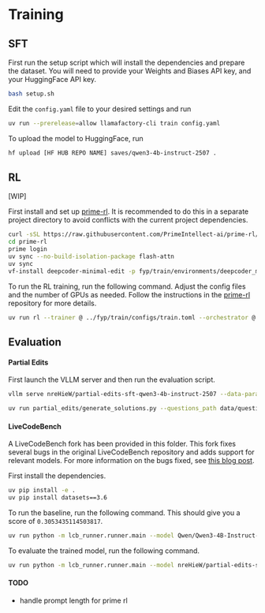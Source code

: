 # Training

## SFT
First run the setup script which will install the dependencies and prepare the dataset. You will need to provide your Weights and Biases API key, and your HuggingFace API key.
```bash
bash setup.sh
```

Edit the `config.yaml` file to your desired settings and run 
```bash
uv run --prerelease=allow llamafactory-cli train config.yaml
```

To upload the model to HuggingFace, run
```bash
hf upload [HF HUB REPO NAME] saves/qwen3-4b-instruct-2507 .
```

## RL
[WIP]

First install and set up [prime-rl](https://github.com/PrimeIntellect-ai/prime-rl). It is recommended to do this in a separate project directory to avoid conflicts with the current project dependencies.

```bash
curl -sSL https://raw.githubusercontent.com/PrimeIntellect-ai/prime-rl/main/scripts/install.sh | bash
cd prime-rl
prime login
uv sync --no-build-isolation-package flash-attn
uv sync
vf-install deepcoder-minimal-edit -p fyp/train/environments/deepcoder_minimal_edit
```

To run the RL training, run the following command. Adjust the config files and the number of GPUs as needed. Follow the instructions in the [prime-rl](https://github.com/PrimeIntellect-ai/prime-rl) repository for more details.
```bash
uv run rl --trainer @ ../fyp/train/configs/train.toml --orchestrator @ ../fyp/train/configs/orch.toml --inference @ ../fyp/train/configs/infer.toml --trainer_gpus 2 --inference_gpus 2
```

## Evaluation

#### Partial Edits
First launch the VLLM server and then run the evaluation script.
```bash
vllm serve nreHieW/partial-edits-sft-qwen3-4b-instruct-2507 --data-parallel-size 4

uv run partial_edits/generate_solutions.py --questions_path data/questions/corrupted_solutions_manual_easy_400.jsonl --store_token_info --model local/nreHieW/partial-edits-sft-qwen3-4b-instruct-2507
```

#### LiveCodeBench
A LiveCodeBench fork has been provided in this folder. This fork fixes several bugs in the original LiveCodeBench repository and adds support for relevant models. For more information on the bugs fixed, see [this blog post](https://blog.collinear.ai/p/lcb-bug-fixes).

First install the dependencies. 
```bash
uv pip install -e .
uv pip install datasets==3.6
```

To run the baseline, run the following command. This should give you a score of `0.3053435114503817`.
```bash
uv run python -m lcb_runner.runner.main --model Qwen/Qwen3-4B-Instruct-2507 --scenario codegeneration --evaluate --release_version v6 --n 1
```
To evaluate the trained model, run the following command.
```bash
uv run python -m lcb_runner.runner.main --model nreHieW/partial-edits-sft-qwen3-4b-instruct-2507 --scenario codegeneration --evaluate --release_version v6 --n 1
```

#### TODO 
- handle prompt length for prime rl 
